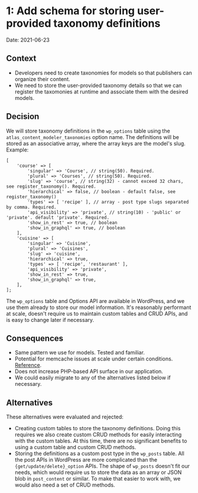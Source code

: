 1: Add schema for storing user-provided taxonomy definitions
=====================================================

Date: 2021-06-23

Context
-------

- Developers need to create taxonomies for models so that publishers can organize their content.
- We need to store the user-provided taxonomy details so that we can register the taxomonies at runtime and associate them with the desired models.

Decision
--------

We will store taxonomy definitions in the `wp_options` table using the `atlas_content_modeler_taxonomies` option name. The definitions will be stored as an associative array, where the array keys are the model's slug. Example:
```
[
	'course' => [
		'singular' => 'Course', // string(50). Required.
		'plural' => 'Courses', // string(50). Required.
		'slug' => 'course', // string(32) - cannot exceed 32 chars, see register_taxonomy(). Required.
		'hierarchical' => false, // boolean - default false, see register_taxonomy()
		'types' => [ 'recipe' ], // array - post type slugs separated by comma. Required.
		'api_visibility' => 'private', // string(10) - 'public' or 'private'. default 'private'. Required.
		'show_in_rest' => true, // boolean
		'show_in_graphql' => true, // boolean
	],
	'cuisine' => [
		'singular' => 'Cuisine',
		'plural' => 'Cuisines',
		'slug' => 'cuisine',
		'hierarchical' => true,
		'types' => [ 'recipe', 'restaurant' ],
		'api_visibility' => 'private',
		'show_in_rest' => true,
		'show_in_graphql' => true,
	],
];
```

The `wp_options` table and Options API are available in WordPress, and we use them already to store our model information. It's reasonably performant at scale, doesn't require us to maintain custom tables and CRUD APIs, and is easy to change later if necessary.


Consequences
------------

- Same pattern we use for models. Tested and familiar.
- Potential for memcache issues at scale under certain conditions. [Reference](https://10up.com/blog/2017/wp-options-table/).
- Does not increase PHP-based API surface in our application.
- We could easily migrate to any of the alternatives listed below if necessary.

Alternatives
------------

These alternatives were evaluated and rejected:

- Creating custom tables to store the taxonomy definitions. Doing this requires we also create custom CRUD methods for easily interacting with the custom tables. At this time, there are no significant benefits to using a custom table and custom CRUD methods.
- Storing the definitions as a custom post type in the `wp_posts` table. All the post APIs in WordPress are more complicated than the `{get/update/delete}_option` APIs. The shape of `wp_posts` doesn't fit our needs, which would require us to store the data as an array or JSON blob in `post_content` or similar. To make that easier to work with, we would also need a set of CRUD methods.
